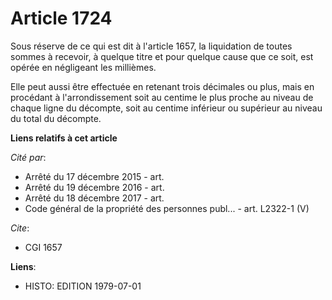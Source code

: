 # Article 1724

Sous réserve de ce qui est dit à l'article 1657, la liquidation de toutes sommes à recevoir, à quelque titre et pour quelque
cause que ce soit, est opérée en négligeant les millièmes.

Elle peut aussi être effectuée en retenant trois décimales ou plus, mais en procédant à l'arrondissement soit au centime le
plus proche au niveau de chaque ligne du décompte, soit au centime inférieur ou supérieur au niveau du total du décompte.

**Liens relatifs à cet article**

_Cité par_:

  - Arrêté du 17 décembre 2015 - art.
  - Arrêté du 19 décembre 2016 - art.
  - Arrêté du 18 décembre 2017 - art.
  - Code général de la propriété des personnes publ... - art. L2322-1 (V)

_Cite_:

  - CGI 1657

**Liens**:

  - HISTO: EDITION 1979-07-01
